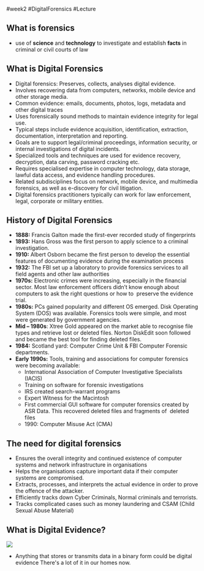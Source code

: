 #week2 #DigitalForensics #Lecture 

## What is forensics
- use of **science** and **technology** to investigate and establish **facts** in criminal or civil courts of law
## What is Digital Forensics

- Digital forensics: Preserves, collects, analyses digital evidence.
- Involves recovering data from computers, networks, mobile device and other storage media.
- Common evidence: emails, documents, photos, logs, metadata and other digital traces
- Uses forensically sound methods to maintain evidence integrity for legal use.
- Typical steps include evidence acquisition, identification, extraction, documentation, interpretation and reporting.
- Goals are to support legal/criminal proceedings, information security, or internal investigations of digital incidents.
- Specialized tools and techniques are used for evidence recovery, decryption, data carving, password cracking etc.
- Requires specialised expertise in computer technology, data storage, lawful data access, and evidence handling procedures.
- Related subdisciplines focus on network, mobile device, and multimedia forensics, as well as e-discovery for civil litigation.
- Digital forensics practitioners typically can work for law enforcement, legal, corporate or military entities.

## History of Digital Forensics 

- **1888:** Francis Galton made the first-ever recorded study of fingerprints 
- **1893:** Hans Gross was the first person to apply science to a criminal investigation.
- **1910:** Albert Osborn became the first person to develop the essential features of documenting evidence during the examination process
- **1932:** The FBI set up a laboratory to provide forensics services to all field agents and other law authorities 
- **1970s:** Electronic crimes were increasing, especially in the financial sector. Most law enforcement officers didn’t know enough about computers to ask the right questions or how to  preserve the evidence trial.
- **1980s:** PCs gained popularity and different OS emerged. Disk Operating System (DOS) was available. Forensics tools were simple, and most were generated by government agencies.  
- **Mid – 1980s**: Xtree Gold appeared on the market able to recognise file types and retrieve lost or deleted files. Norton DiskEdit soon followed and became the best tool for finding deleted files.
- **1984:** Scotland yard: Computer Crime Unit & FBI Computer Forensic departments.
- **Early 1990s:** Tools, training and associations for computer forensics were becoming available:
	- International Association of Computer Investigative Specialists (IACIS)
	- Training on software for forensic investigations
	- IRS created search-warrant programs
	- Expert Witness for the Macintosh
	- First commercial GUI software for computer forensics created by ASR Data. This recovered deleted files and fragments of  deleted files
	- 1990: Computer Misuse Act (CMA)

## The need for digital forensics 

- Ensures the overall integrity and continued existence of computer systems and network infrastructure in organisations
- Helps the organisations capture important data if their computer systems are compromised.
- Extracts, processes, and interprets the actual evidence in order to prove the offence of the attacker.
- Efficiently tracks down Cyber Criminals, Normal criminals and terrorists.
- Tracks complicated cases such as money laundering and CSAM (Child Sexual Abuse Material)

## What is Digital Evidence?

![](https://lh6.googleusercontent.com/NaG1_xGaYODFkEnaEXthJveaBfGqz1yWLkhe3IVCj6T5dqyj0PVYigaIujghRb7mAbYLg6kgeY-TPjOTfgaoY-Lgf_rgqZRb3eYiq4qpmP9Jwsgxiw_6zKgjaKVdjGztIXgdkBqJGJ5cda9uCL3r=s2048)

- Anything that stores or transmits data in a binary form could be digital evidence 
There's a lot of it in our homes now.